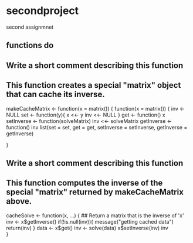 # secondproject
second assignmnet
## functions do


## Write a short comment describing this function
## This function creates a special "matrix" object that can cache its inverse.
makeCacheMatrix <- function(x = matrix()) { function(x = matrix()) {
  inv <- NULL
  set <- function(y){
    x <<- y
    inv <<- NULL
  }
  get <- function() x
  setInverse <- function(solveMatrix) inv <<- solveMatrix
  getInverse <- function() inv
  list(set = set, get = get, setInverse = setInverse, getInverse = getInverse)


}




## Write a short comment describing this function 
## This function computes the inverse of the special "matrix" returned by makeCacheMatrix above.


cacheSolve <- function(x, ...) { 
        ## Return a matrix that is the inverse of 'x'
         inv <- x$getInverse()
  if(!is.null(inv)){
    message("getting cached data")
    return(inv)
  }
  data <- x$get()
  inv <- solve(data)
  x$setInverse(inv)
  inv  
}
